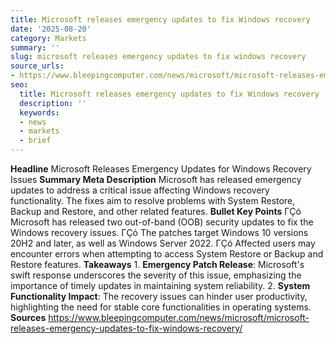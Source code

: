 ```yaml
---
title: Microsoft releases emergency updates to fix Windows recovery
date: '2025-08-20'
category: Markets
summary: ''
slug: microsoft releases emergency updates to fix windows recovery
source_urls:
- https://www.bleepingcomputer.com/news/microsoft/microsoft-releases-emergency-updates-to-fix-windows-recovery/
seo:
  title: Microsoft releases emergency updates to fix Windows recovery | Hash n Hedge
  description: ''
  keywords:
  - news
  - markets
  - brief
---
```


**Headline** Microsoft Releases Emergency Updates for Windows Recovery Issues  **Summary Meta Description** Microsoft has released emergency updates to address a critical issue affecting Windows recovery functionality. The fixes aim to resolve problems with System Restore, Backup and Restore, and other related features.  **Bullet Key Points**  ΓÇó Microsoft has released two out-of-band (OOB) security updates to fix the Windows recovery issues. ΓÇó The patches target Windows 10 versions 20H2 and later, as well as Windows Server 2022. ΓÇó Affected users may encounter errors when attempting to access System Restore or Backup and Restore features.  **Takeaways**  1. **Emergency Patch Release**: Microsoft's swift response underscores the severity of this issue, emphasizing the importance of timely updates in maintaining system reliability. 2. **System Functionality Impact**: The recovery issues can hinder user productivity, highlighting the need for stable core functionalities in operating systems.  **Sources** https://www.bleepingcomputer.com/news/microsoft/microsoft-releases-emergency-updates-to-fix-windows-recovery/ 
